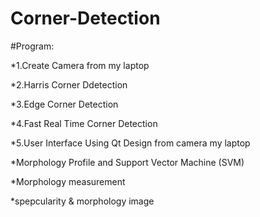 # Corner-Detection

#Program:

*1.Create Camera from my laptop

*2.Harris Corner Ddetection

*3.Edge Corner Detection

*4.Fast Real Time Corner Detection

*5.User Interface Using Qt Design from camera my laptop

*Morphology Profile and Support Vector Machine (SVM)

*Morphology measurement

*spepcularity & morphology image
